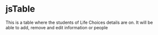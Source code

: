 # jsTable
This is a table where the students of Life Choices details are on. It will be able to add, remove and edit information or people
